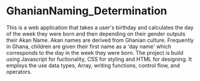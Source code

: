 # GhanianNaming_Determination
This is a web application that takes a user's birthday and calculates the day of the week they were born and then depending on their gender outputs their Akan Name. Akan names are derived from Ghanian culture. Frequently in Ghana, children are given their first name as a 'day name' which corresponds to the day in the week they were born. The project is build using Javascript for fuctionality, CSS for styling and HTML for designing. It employs the use data types, Array, writing functions, control flow, and operators.
